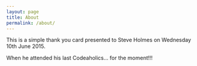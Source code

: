```yaml
---
layout: page
title: About
permalink: /about/
---
```


This is a simple thank you card presented to Steve Holmes on Wednesday 10th June 2015.

When he attended his last Codeaholics... for the moment!!!
